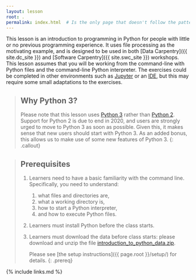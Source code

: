 ```yaml
---
layout: lesson
root: .
permalink: index.html  # Is the only page that doesn't follow the pattern /:path/index.html
---
```


This lesson is an introduction to programming in Python
for people with little or no previous programming experience.
It uses file processing as the motivating example,
and is designed to be used in both [Data Carpentry]({{ site.dc_site }})
and [Software Carpentry]({{ site.swc_site }}) workshops.
This lesson assumes that you will be working from the command-line with Python files and the command-line Python interpreter.
The exercises could be completed in other environments such as [Jupyter][jupyter] or an [IDE][python_ide], but this may require some small adaptations to the exercises.

> ## Why Python 3?
>
> Please note that this lesson uses [Python 3][python3] rather than [Python 2][python2]. Support for Python 2 is due to end in 2020, and users are strongly urged to move to Python 3 as soon as possible. Given this, it makes sense that new users should start with Python 3. As an added bonus, this allows us to make use of some new features of Python 3.
{: .callout}

> ## Prerequisites
>
>1. Learners need to have a basic familiarity with the command line. Specifically, you need to
>   understand:
>       1. what files and directories are,
>       2. what a working directory is,
>       3. how to start a Python interpreter,
>       4. and how to execute Python files.
>
> 2. Learners must install Python before the class starts.
>
> 3. Learners must download the data before class starts:
>    please download and unzip the file
>    [introduction_to_python_data.zip]({{page.root}}/files/introduction_to_python_data.zip).
>
>    Please see [the setup instructions]({{ page.root }}/setup/)
>    for details.
{: .prereq}

{% include links.md %}

[jupyter]: https://jupyter.org/
[python2]: https://en.wikipedia.org/wiki/History_of_Python#Version_2
[python3]: https://en.wikipedia.org/wiki/History_of_Python#Version_3
[python_ide]: https://wiki.python.org/moin/IntegratedDevelopmentEnvironments